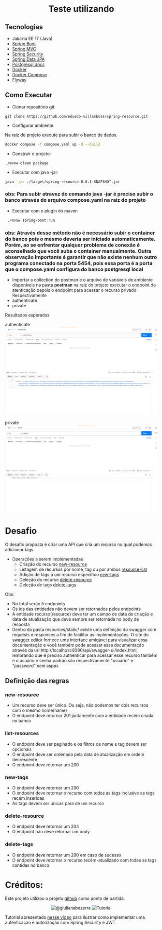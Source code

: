 <h1 align="center">
  Teste utilizando 
</h1>

## Tecnologias
 
- Jakarta EE 17 (Java)
- [Spring Boot](https://spring.io/projects/spring-boot)
- [Spring MVC](https://docs.spring.io/spring-framework/reference/web/webmvc.html)
- [Spring Security](https://spring.io/projects/spring-security)
- [Spring Data JPA](https://spring.io/projects/spring-data-jpa)
- [Postgresql docs](https://www.postgresql.org/docs/)
- [Docker](https://docs.docker.com/)
- [Docker Compose](https://docs.docker.com/compose/)
- [Flyway](https://documentation.red-gate.com/flyway/getting-started-with-flyway)

## Como Executar
- Clonar repositório git:
```
git clone https://github.com/eduado-villasboas/spring-resource.git
```
- Configurar ambiente

Na raiz do projeto execute para subir o banco de dados.
```bash
docker compose -f compose.yaml up -d --build
```
- Construir o projeto:
```
./mvnw clean package
```

- Executar com java -jar:
```bash
java -jar ./target/spring-resource-0.0.1-SNAPSHOT.jar
```
### obs: Para subir atravez do comando java -jar é preciso subir o banco através do arquivo compose.yaml na raiz do projeto

- Executar com o plugin do maven
```bash
 ./mvnw spring-boot:run
```
### obs: Através desse método não é necessário subir o container do banco pois o mesmo deveria ser iniciado automaticamente. Porém, ao se enfrentar qualquer problema de conexão é aconselhado que você suba o container manualmente. Outra observação importante é garantir que não existe nenhum outro programa conectado na porta 5454, pois essa porta é a porta que o compose.yaml configura do banco postgresql local


- Importar a collection do postman e o arquivo de variáveis de ambiente disponíveis na pasta **postman** na raiz do projeto executar o endpoint de atenticação depois o endpoint para acessar o recurso privado
Respectivamente
- authenticate
- private

Resultados esperados

authenticate
![autentication](postman/resultados/img.png)

private
![private](postman/resultados/img_1.png)

# Desafio

O desafio proposta é criar uma API que cria um recurso no qual podemos adicionar tags

- Operações a serem implementadas
  - Criação do recurso [new-resource](#new-resource) 
  - Listagem de recursos por nome, tag ou por ambos [resource-list](#list-resources)
  - Adição de tags a um recurso específico [new-tags](#new-tags)
  - Deleção do recurso [delete-resource](#delete-resource)
  - Deleção de tags [delete-tags](#delete-tags)

Obs: 
- No total serão 5 endpoints
- Os ids das entidades não devem ser retornados pelos endpoints
- A entidade recurso(resource) deve ter um campo de data de criação e data de atualização que deve sempre ser retornada no body de resposta
- Dentro da pasta resources/static/ existe uma definição do swagger com requests e responses a fim de facilitar as implementações. O site do [swagger editor](https://editor.swagger.io/) fornece uma interface amigável para visualizar essa documentação e você também pode acessar essa documentação através da url http://localhost:8080/api/swagger-ui/index.html, lembrando que é preciso authenticar para acessar esse recurso também e o usuário e senha padrão são respectivamente "usuario" e "password" sem aspas

## Definição das regras

### new-resource
- Um recurso deve ser único. Ou seja, não podemos ter dois recursos com o mesmo nome(name)
- O endpoint deve retornar 201 juntamente com a entidade recém criada no banco

### list-resources
- O endpoint deve ser paginado e os filtros de nome e tag devem ser opcionais
- O endpoint deve ser ordenado pela data de atualização em ordem decrescente
- O endpoint deve retornar um 200

### new-tags
- O endpoint deve retornar um 200
- O endpoint deve retornar o recurso com todas as tags inclusive as tags recém inseridas
- As tags devem ser únicas para de um recurso

### delete-resource
- O endpoint deve retornar um 204
- O endpoint não deve retornar um body

### delete-tags
- O endpoint deve retornar um 200 em caso de sucesso
- O endpoint deve retornar o recurso recém-atualizado com todas as tags contidas no banco 


<h1> Créditos: </h1>

Este projeto utilizou o projeto [github](https://github.com/giuliana-bezerra/spring-security-jwt.git) como ponto de partida.
<p align="center">
 <img src="https://img.shields.io/static/v1?label=Youtube&message=@giulianabezerra&color=8257E5&labelColor=000000" alt="@giulianabezerra" />
 <img src="https://img.shields.io/static/v1?label=Tipo&message=Tutorial&color=8257E5&labelColor=000000" alt="Tutorial" />
</p>

Tutorial apresentado [nesse vídeo](https://youtu.be/kEJ8a1w4a2Q) para ilustrar como implementar uma autenticação e autorização com Spring Security e JWT.
